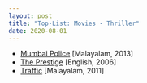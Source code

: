 ```yaml
---
layout: post
title: "Top-List: Movies - Thriller"
date: 2020-08-01
---
```


* [Mumbai Police](https://www.hotstar.com/in/movies/mumbai-police/1000081082) [Malayalam, 2013]
* [The Prestige](https://www.primevideo.com/detail/0NHF8XHW3MHY857TGPSWTYCXTI) [English, 2006]
* [Traffic](https://www.hotstar.com/in/movies/traffic/1000100644) [Malayalam, 2011]